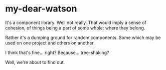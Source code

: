# my-dear-watson

It's a component library. Well not really. That would imply a sense of cohesion, of things being a part of some whole; where they belong.

Rather it's a dumping ground for random components. Some which may be used on one project and others on another.

I think that's fine... right? Because... tree-shaking?

Well, we're about to find out.